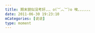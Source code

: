 ```yaml
---
title: 期末貌似没考好、、、o(︶︿︶)o 唉、、、、、、、
date: 2011-06-30 19:23:10
mCategories: [说说]
type: moment
---
```


